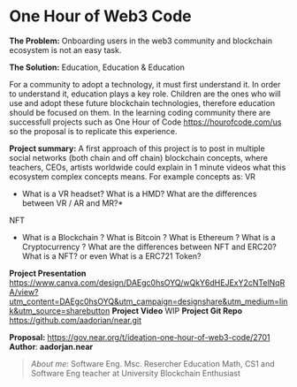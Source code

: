 # One Hour of Web3 Code


**The Problem:**
Onboarding users in the web3 community and blockchain ecosystem is not an easy task.

**The Solution:** Education, Education & Education 

For a community to adopt a technology, it must first understand it. In order to understand it, education plays a key role. Children are the ones who will use and adopt these future blockchain technologies, therefore education should be focused on them. In the learning coding community there are successfull projects  such as One Hour of Code 
https://hourofcode.com/us so the proposal is to replicate this experience.

**Project summary:**
A first approach of this project is to post in multiple social networks (both chain and off chain) blockchain concepts, where teachers, CEOs, artists worldwide could explain in 1 minute videos what this ecosystem complex concepts means. 
For example concepts as: 
 VR 
 
 * What is a VR headset? What is a HMD? What are the differences between VR / AR and MR?*
 
 NFT 
 
* What is a Blockchain ? What is Bitcoin ? What is Ethereum ? What is a Cryptocurrency ? What are the differences between NFT and ERC20? What is a NFT? or even What is a ERC721 Token?

 

**Project Presentation**
https://www.canva.com/design/DAEgc0hsOYQ/wQkY6dHEJExY2cNTelNqRA/view?utm_content=DAEgc0hsOYQ&utm_campaign=designshare&utm_medium=link&utm_source=sharebutton
**Project Video**
WIP
**Project Git Repo**
https://github.com/aadorian/near.git

**Proposal:**
https://gov.near.org/t/ideation-one-hour-of-web3-code/2701
**Author**: **aadorjan.near**


> *About me:* Software Eng. Msc. Resercher Education 
> Math, CS1 and Software Eng teacher at University
> Blockchain Enthusiast